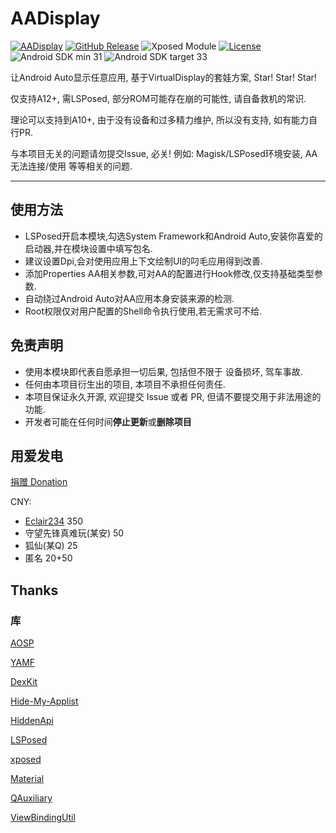 # AADisplay

[![AADisplay](https://img.shields.io/badge/AADisplay-Project-blue?logo=github)](https://github.com/Nitsuya/AADisplay)
[![GitHub Release](https://img.shields.io/github/v/release/Xposed-Modules-Repo/io.github.nitsuya.aa.display)](https://github.com/Xposed-Modules-Repo/io.github.nitsuya.aa.display/releases)
![Xposed Module](https://img.shields.io/badge/Xposed-Module-blue)
[![License](https://img.shields.io/github/license/nitsuya/AADisplay)](https://github.com/nitsuya/AADisplay/blob/main/LICENSE)
![Android SDK min 31](https://img.shields.io/badge/Android%20SDK-%3E%3D%2031-brightgreen?logo=android)
![Android SDK target 33](https://img.shields.io/badge/Android%20SDK-target%2033-brightgreen?logo=android)

让Android Auto显示任意应用, 基于VirtualDisplay的套娃方案, Star! Star! Star!

仅支持A12+, 需LSPosed, 部分ROM可能存在崩的可能性, 请自备救机的常识.

理论可以支持到A10+, 由于没有设备和过多精力维护, 所以没有支持, 如有能力自行PR.

与本项目无关的问题请勿提交Issue, 必关! 例如: Magisk/LSPosed环境安装, AA无法连接/使用 等等相关的问题.

-----

## 使用方法
- LSPosed开启本模块,勾选System Framework和Android Auto,安装你喜爱的启动器,并在模块设置中填写包名.
- 建议设置Dpi,会对使用应用上下文绘制UI的叼毛应用得到改善.
- 添加Properties AA相关参数,可对AA的配置进行Hook修改,仅支持基础类型参数.
- 自动绕过Android Auto对AA应用本身安装来源的检测.
- Root权限仅对用户配置的Shell命令执行使用,若无需求可不给.

## 免责声明
- 使用本模块即代表自愿承担一切后果, 包括但不限于 设备损坏, 驾车事故.
- 任何由本项目衍生出的项目, 本项目不承担任何责任.
- 本项目保证永久开源, 欢迎提交 Issue 或者 PR, 但请不要提交用于非法用途的功能.
- 开发者可能在任何时间**停止更新**或**删除项目**

## 用爱发电
[捐赠 Donation](https://afdian.com/a/nitsuya)

CNY:
- [Eclair234](https://github.com/Eclair234) 350
- 守望先锋真难玩(某安) 50
- 狐仙(某Q) 25
- 匿名 20+50

## Thanks

### 库

[AOSP](https://source.android.com/)

[YAMF](https://github.com/duzhaokun123/YAMF)

[DexKit](https://github.com/LuckyPray/DexKit)

[Hide-My-Applist](https://github.com/Dr-TSNG/Hide-My-Applist)

[HiddenApi](https://github.com/RikkaW/HiddenApi)

[LSPosed](https://github.com/LSPosed/LSPosed)

[xposed](https://forum.xda-developers.com/xposed)

[Material](https://material.io/)

[QAuxiliary](https://github.com/cinit/QAuxiliary)

[ViewBindingUtil](https://github.com/matsudamper/ViewBindingUtil)


